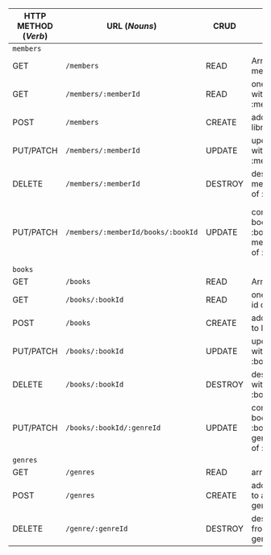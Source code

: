 | HTTP METHOD (_Verb_) | URL (_Nouns_)                      | CRUD    | Response                                                                 | Notes                                               |
| -------------------- | ---------------------------------- | ------- | ------------------------------------------------------------------------ | --------------------------------------------------- |
| `members`            |                                    |         |                                                                          |                                                     |
| GET                  | `/members`                         | READ    | Array of members                                                         |                                                     |
| GET                  | `/members/:memberId`               | READ    | one member with id of :memberId                                          |                                                     |
| POST                 | `/members`                         | CREATE  | add member to library                                                    |                                                     |
| PUT/PATCH            | `/members/:memberId`               | UPDATE  | update member with id of :memberId                                       |                                                     |
| DELETE               | `/members/:memberId`               | DESTROY | destroy member with id of :memberId                                      |                                                     |
| PUT/PATCH            | `/members/:memberId/books/:bookId` | UPDATE  | connect/remove book with id of :bookId and member with id of :memberId   | set book's member value to memberId or set to empty |
| `books`              |                                    |         |                                                                          |                                                     |
| GET                  | `/books`                           | READ    | Array of books                                                           |                                                     |
| GET                  | `/books/:bookId`                   | READ    | one book with id of :bookId                                              |                                                     |
| POST                 | `/books`                           | CREATE  | add new book to library                                                  |                                                     |
| PUT/PATCH            | `/books/:bookId`                   | UPDATE  | update book with id of :bookId                                           |                                                     |
| DELETE               | `/books/:bookId`                   | DESTROY | destroy book with id of :bookId                                          |                                                     |
| PUT/PATCH            | `/books/:bookId/:genreId`          | UPDATE  | connect/remove book with id of :bookId to a genre with an id of :genreId | add/remove genreId to/from book's genre array       |
| `genres`             |                                    |         |                                                                          |                                                     |
| GET                  | `/genres`                          | READ    | array of genres                                                          |                                                     |
| POST                 | `/genres`                          | CREATE  | add new genre to array of genres                                         |                                                     |
| DELETE               | `/genre/:genreId`                  | DESTROY | destroy genre from array of genres                                       |                                                     |